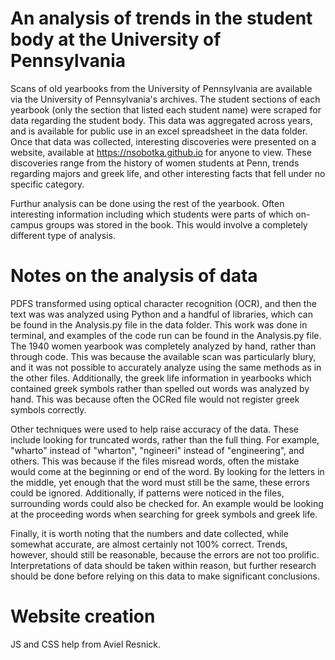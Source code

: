 # An analysis of trends in the student body at the University of Pennsylvania
Scans of old yearbooks from the University of Pennsylvania are available via the University of Pennsylvania's archives. The student sections of each yearbook (only the section that listed each student name) were scraped for data regarding the student body. This data was aggregated across years, and is available for public use in an excel spreadsheet in the data folder. Once that data was collected, interesting discoveries were presented on a website, available at https://nsobotka.github.io for anyone to view. These discoveries range from the history of women students at Penn, trends regarding majors and greek life, and other interesting facts that fell under no specific category. 

Furthur analysis can be done using the rest of the yearbook. Often interesting information including which students were parts of which on-campus groups was stored in the book. This would involve a completely different type of analysis.

# Notes on the analysis of data
PDFS transformed using optical character recognition (OCR), and then the text was was analyzed using Python and a handful of libraries, which can be found in the Analysis.py file in the data folder. This work was done in terminal, and examples of the code run can be found in the Analysis.py file. The 1940 women yearbook was completely analyzed by hand, rather than through code. This was because the available scan was particularly blury, and it was not possible to accurately analyze using the same methods as in the other files. Additionally, the greek life information in yearbooks which contained greek symbols rather than spelled out words was analyzed by hand. This was because often the OCRed file would not register greek symbols correctly. 

Other techniques were used to help raise accuracy of the data. These include looking for truncated words, rather than the full thing. For example, "wharto" instead of "wharton", "ngineeri" instead of "engineering", and others. This was because if the files misread words, often the mistake would come at the beginning or end of the word. By looking for the letters in the middle, yet enough that the word must still be the same, these errors could be ignored. Additionally, if patterns were noticed in the files, surrounding words could also be checked for. An example would be looking at the proceeding words when searching for greek symbols and greek life.

Finally, it is worth noting that the numbers and date collected, while somewhat accurate, are almost certainly not 100% correct. Trends, however, should still be reasonable, because the errors are not too prolific. Interpretations of data should be taken within reason, but further research should be done before relying on this data to make significant conclusions. 


# Website creation
JS and CSS help from Aviel Resnick.
